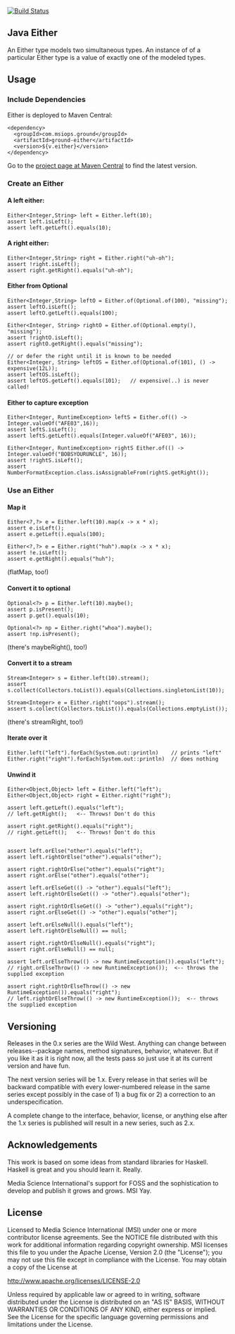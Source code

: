 [![Build Status](https://travis-ci.org/mediascience/java-either.svg?branch=master)](https://travis-ci.org/mediascience/java-either)

## Java Either

An Either type models two simultaneous types. An instance of
of a particular Either type is a value of exactly one of the
modeled types.

## Usage

### Include Dependencies

Either is deployed to Maven Central:
```
<dependency>
  <groupId>com.msiops.ground</groupId>
  <artifactId>ground-either</artifactId>
  <version>${v.either}</version>
</dependency>
```

Go to the [project page at Maven Central](http://search.maven.org/#search%7Cga%7C1%7Cg%3A%22com.msiops.ground%22%20a%3A%22ground-either%22) 
to find the latest version.

### Create an Either

#### A left either:
```
Either<Integer,String> left = Either.left(10);
assert left.isLeft();
assert left.getLeft().equals(10);
```

#### A right either:
```
Either<Integer,String> right = Either.right("uh-oh");
assert !right.isLeft();
assert right.getRight().equals("uh-oh");
```

#### Either from Optional
```
Either<Integer,String> leftO = Either.of(Optional.of(100), "missing");
assert leftO.isLeft();
assert leftO.getLeft().equals(100);

Either<Integer, String> rightO = Either.of(Optional.empty(), "missing");
assert !rightO.isLeft();
assert rightO.getRight().equals("missing");

// or defer the right until it is known to be needed
Either<Integer, String> leftOS = Either.of(Optional.of(101), () -> expensive(12L));
assert leftOS.isLeft();
assert leftOS.getLeft().equals(101);   // expensive(..) is never called!
```

#### Either to capture exception
```
Either<Integer, RuntimeException> leftS = Either.of(() -> Integer.valueOf("AFE03",16));
assert leftS.isLeft();
assert leftS.getLeft().equals(Integer.valueOf("AFE03", 16));

Either<Integer, RuntimeException> rightS Either.of(() -> Integer.valueOf("BOBSYOURUNCLE", 16));
assert !rightS.isLeft();
assert NumberFormatException.class.isAssignableFrom(rightS.getRight());
```

### Use an Either

#### Map it
```
Either<?,?> e = Either.left(10).map(x -> x * x);
assert e.isLeft();
assert e.getLeft().equals(100);

Either<?,?> e = Either.right("huh").map(x -> x * x);
assert !e.isLeft();
assert e.getRight().equals("huh");
```
(flatMap, too!)


#### Convert it to optional
```
Optional<?> p = Either.left(10).maybe();
assert p.isPresent();
assert p.get().equals(10);

Optional<?> np = Either.right("whoa").maybe();
assert !np.isPresent();
```

(there's maybeRight(), too!)

#### Convert it to a stream
```
Stream<Integer> s = Either.left(10).stream();
assert s.collect(Collectors.toList()).equals(Collections.singletonList(10));

Stream<Integer> e = Either.right("oops").stream();
assert s.collect(Collectors.toList()).equals(Collections.emptyList());
```

(there's streamRight, too!)


#### Iterate over it
```
Either.left("left").forEach(System.out::println)    // prints "left"
Either.right("right").forEach(System.out::println)  // does nothing
```

#### Unwind it
```
Either<Object,Object> left = Either.left("left");
Either<Object,Object> right = Either.right("right");

assert left.getLeft().equals("left");
// left.getRight();   <-- Throws! Don't do this

assert right.getRight().equals("right");
// right.getLeft();   <-- Throws! Don't do this


assert left.orElse("other").equals("left");
assert left.rightOrElse("other").equals("other");

assert right.rightOrElse("other").equals("right");
assert right.orElse("other").equals("other");

assert left.orElseGet(() -> "other").equals("left");
assert left.rightOrElseGet(() -> "other").equals("other");

assert right.rightOrElseGet(() -> "other").equals("right");
assert right.orElseGet(() -> "other").equals("other");

assert left.orElseNull().equals("left");
assert left.rightOrElseNull() == null;

assert right.rightOrElseNull().equals("right");
assert right.orElseNull() == null;

assert left.orElseThrow(() -> new RuntimeException()).equals("left");
// right.orElseThrow(() -> new RuntimeException());  <-- throws the supplied exception

assert right.rightOrElseThrow(() -> new RuntimeException()).equals("right");
// left.rightOrElseThrow(() -> new RuntimeException());  <-- throws the supplied exception
```

## Versioning

Releases in the 0.x series are the Wild West. Anything can change between
releases--package names, method signatures, behavior, whatever. But if you
like it as it is right now, all the tests pass so just use it at its current
version and have fun.

The next version series will be 1.x. Every release in that series will be
backward compatible with every lower-numbered release in the same series
except possibly in the case of 1) a bug fix or 2) a correction to an
underspecification.

A complete change to the interface, behavior, license, or anything else
after the 1.x series is published will result in a new series, such as
2.x.

## Acknowledgements

This work is based on some ideas from standard libraries for Haskell.
Haskell is great and you should learn it. Really.

Media Science International's support for FOSS and the
sophistication to develop and publish it grows and grows. MSI Yay.

## License

Licensed to Media Science International (MSI) under one or more
contributor license agreements. See the NOTICE file distributed with this
work for additional information regarding copyright ownership. MSI
licenses this file to you under the Apache License, Version 2.0 (the
"License"); you may not use this file except in compliance with the
License. You may obtain a copy of the License at

http://www.apache.org/licenses/LICENSE-2.0

Unless required by applicable law or agreed to in writing, software
distributed under the License is distributed on an "AS IS" BASIS, WITHOUT
WARRANTIES OR CONDITIONS OF ANY KIND, either express or implied. See the
License for the specific language governing permissions and limitations
under the License.

